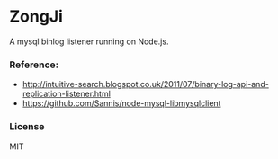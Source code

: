 # ZongJi
A mysql binlog listener running on Node.js.

### Reference:
* http://intuitive-search.blogspot.co.uk/2011/07/binary-log-api-and-replication-listener.html
* https://github.com/Sannis/node-mysql-libmysqlclient

### License
MIT
